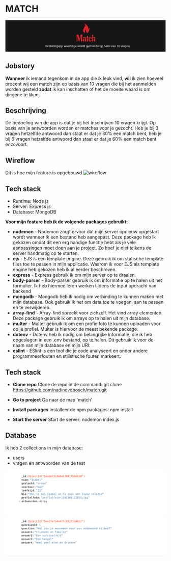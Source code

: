 # MATCH

![Match header](https://github.com/nadinevdbosch/blok-tech/blob/master/images/readme-header.png)

## Jobstory

**Wanneer** ik iemand tegenkom in de app die ik leuk vind, **wil** ik zien hoeveel procent wij een match zijn op basis van 10 vragen die bij het aanmelden worden gesteld **zodat** ik kan inschatten of het de moeite waard is om diegene te liken.

## Beschrijving

De bedoeling van de app is dat je bij het inschrijven 10 vragen krijgt. Op basis van je antwoorden worden er matches voor je gezocht. Heb je bij 3 vragen hetzelfde antwoord dan staat er dat je 30% een match bent, heb je bij 6 vragen hetzelfde antwoord dan staat er dat je 60% een match bent enzovoort.

## Wireflow

Dit is hoe mijn feature is opgebouwd
![wireflow](https://github.com/nadinevdbosch/blok-tech/blob/master/images/wireflow-pijltjes.png)

## Tech stack

- Runtime: Node js
- Server: Express js
- Database: MongoDB

**Voor mijn feature heb ik de volgende packages gebruikt:**

- **nodemon** - Nodemon zorgt ervoor dat mijn server opnieuw opgestart wordt wanneer ik een bestand heb aangepast. Deze package heb ik gekozen omdat dit een erg handige functie hebt als je vele aanpassingen moet doen aan je project. Zo hoef je niet telkens de server handmatig op te starten.
- **ejs** - EJS is een template engine. Deze gebruik ik om statische template files toe te passen in mijn applicatie. Waarom ik voor EJS als template engine heb gekozen heb ik al eerder beschreven.
- **express** - Express gebruik ik om mijn server op te draaien.
- **body-parser** - Body-parser gebruik ik om informatie op te halen uit het formulier. Ik heb hiermee leren werken tijdens de input opdracht van backend
- **mongodb** - Mongodb heb ik nodig om verbinding te kunnen maken met mijn database. Ook gebruik ik het om data toe te voegen, aan te passen en te verwijderen.
- **array-find** - Array-find spreekt voor zichzelf. Het vind array elementen. Deze package gebruik ik om arrays op te halen uit mijn database.
- **multer** - Multer gebruik ik om een profielfoto te kunnen uploaden voor op je profiel. Multer is hiervoor de meest bekende package.
- **dotenv** - Dotenv heb ik nodig om belangrijke informatie, die ik heb opgeslagen in een .env bestand, op te halen. Dit gebruik ik voor de naam van mijn database en mijn URI.
- **eslint** - ESlint is een tool die je code analyseert en onder andere programmeerfouten en stilistische fouten markeert.

## Tech stack
- **Clone repo**
Clone de repo in de command: git clone https://github.com/nadinevdbosch/match.git

- **Go to project**
Ga naar de map 'match'

- **Install packages**
Installeer de npm packages: npm install

- **Start the server**
Start de server: nodemon index.js

## Database 
Ik heb 2 collections in mijn database: 
- users
- vragen en antwoorden van de test

![users](https://github.com/nadinevdbosch/blok-tech/blob/master/images/database-users.png)
![questions](https://github.com/nadinevdbosch/blok-tech/blob/master/images/database-question.png)

